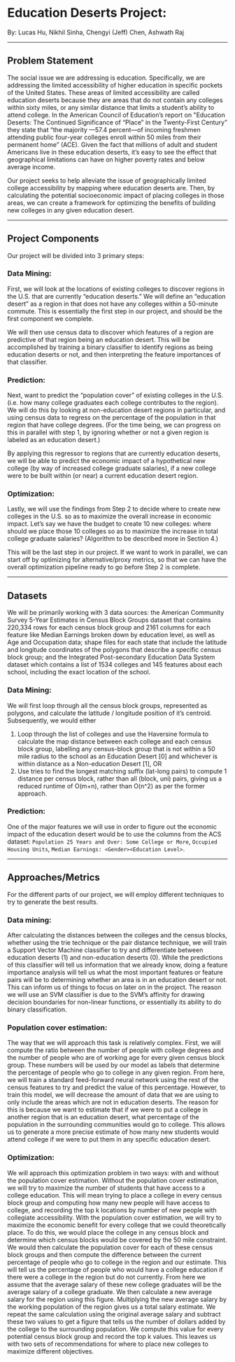 # Education Deserts Project:

By: Lucas Hu, Nikhil Sinha, Chengyi (Jeff) Chen, Ashwath Raj

---
## Problem Statement
The social issue we are addressing is education. Specifically, we are addressing the limited accessibility of higher education in specific pockets of the United States. These areas of limited accessibility are called education deserts because they are areas that do not contain any colleges within sixty miles, or any similar distance that limits a student’s ability to attend college. In the American Council of Education’s report on "Education Deserts: The Continued Significance of “Place” in the Twenty-First Century” they state that “the majority —57.4 percent—of incoming freshmen attending public four-year colleges enroll within 50 miles from their permanent home” (ACE). Given the fact that millions of adult and student Americans live in these education deserts, it’s easy to see the effect that geographical limitations can have on higher poverty rates and below average income. 

Our project seeks to help alleviate the issue of geographically limited college accessibility by mapping where education deserts are. Then, by calculating the potential socioeconomic impact of placing colleges in those areas, we can create a framework for optimizing the benefits of building new colleges in any given education desert. 

---
## Project Components
Our project will be divided into 3 primary steps:

### Data Mining: 
First, we will look at the locations of existing colleges to discover regions in the U.S. that are currently “education deserts.” We will define an “education desert” as a region in that does not have any colleges within a 50-minute commute. This is essentially the first step in our project, and should be the first component we complete.

We will then use census data to discover which features of a region are predictive of that region being an education desert. This will be accomplished by training a binary classifier to identify regions as being education deserts or not, and then interpreting the feature importances of that classifier.


### Prediction: 
Next, want to predict the “population cover” of existing colleges in the U.S. (i.e. how many college graduates each college contributes to the region). We will do this by looking at non-education desert regions in particular, and using census data to regress on the percentage of the population in that region that have college degrees. (For the time being, we can progress on this in parallel with step 1, by ignoring whether or not a given region is labeled as an education desert.)

By applying this regressor to regions that are currently education deserts, we will be able to predict the economic impact of a hypothetical new college (by way of increased college graduate salaries), if a new college were to be built within (or near) a current education desert region.


### Optimization: 
Lastly, we will use the findings from Step 2 to decide where to create new colleges in the U.S. so as to maximize the overall increase in economic impact. Let’s say we have the budget to create 10 new colleges: where should we place those 10 colleges so as to maximize the increase in total college graduate salaries? (Algorithm to be described more in Section 4.)

This will be the last step in our project. If we want to work in parallel, we can start off by optimizing for alternative/proxy metrics, so that we can have the overall optimization pipeline ready to go before Step 2 is complete.

---
## Datasets
We will be primarily working with 3 data sources: the American Community Survey 5-Year Estimates in Census Block Groups dataset that contains 220,334 rows for each census block group and 2161 columns for each feature like Median Earnings broken down by education level, as well as Age and Occupation data; shape files for each state that include the latitude and longitude coordinates of the polygons that describe a specific census block group; and the Integrated Post-secondary Education Data System dataset which contains a list of 1534 colleges and 145 features about each school, including the exact location of the school. 

### Data Mining: 
We will first loop through all the census block groups, represented as polygons, and calculate the latitude / longitude position of it’s centroid. Subsequently, we would either 
1. Loop through the list of colleges and use the Haversine formula to calculate the  map distance between each college and each census block group, labelling any census-block group that is not within a 50 mile radius to the school as an Education Desert [0] and whichever is within distance as a Non-education Desert [1], 
OR 
2. Use tries to find the longest matching suffix (lat-long pairs) to compute 1 distance per census block, rather than all (block, uni) pairs, giving us a reduced runtime of O(m+n), rather than O(n^2) as per the former approach.

### Prediction: 
One of the major features we will use in order to figure out the economic impact of the education desert would be to use the columns from the ACS dataset: 
`Population 25 Years and Over: Some College or More`, 
`Occupied Housing Units`,
`Median Earnings: <Gender><Education Level>`.

---
## Approaches/Metrics
For the different parts of our project, we will employ different techniques to try to generate the best results.

### Data mining: 
After calculating the distances between the colleges and the census blocks, whether using the trie technique or the pair distance technique, we will train a Support Vector Machine classifier to try and differentiate between education deserts (1) and non-education deserts (0). While the predictions of this classifier will tell us information that we already know, doing a feature importance analysis will tell us what the most important features or feature pairs will be to determining whether an area is in an education desert or not. This can inform us of things to focus on later on in the project. The reason we will use an SVM classifier is due to the SVM’s affinity for drawing decision boundaries for non-linear functions, or essentially its ability to do binary classification.


### Population cover estimation: 
The way that we will approach this task is relatively complex. First, we will compute the ratio between the number of people with college degrees and the number of people who are of working age for every given census block group. These numbers will be used by our model as labels that determine the percentage of people who go to college in any given region. From here, we will train a standard feed-forward neural network using the rest of the census features to try and predict the value of this percentage. However, to train this model, we will decrease the amount of data that we are using to only include the areas which are not in education deserts. The reason for this is because we want to estimate that if we were to put a college in another region that is an education desert, what percentage of the population in the surrounding communities would go to college. This allows us to generate a more precise estimate of how many new students would attend college if we were to put them in any specific education desert.


### Optimization: 
We will approach this optimization problem in two ways: with and without the population cover estimation. Without the population cover estimation, we will try to maximize the number of students that have access to a college education. This will mean trying to place a college in every census block group and computing how many new people will have access to college, and recording the top k locations by number of new people with collegiate accessibility. With the population cover estimation, we will try to maximize the economic benefit for every college that we could theoretically place. To do this, we would place the college in any census block and determine which census blocks would be covered by the 50 mile constraint. We would then calculate the population cover for each of these census block groups and then compute the difference between the current percentage of people who go to college in the region and our estimate. This will tell us the percentage of people who would have a college education if there were a college in the region but do not currently. From here we assume that the average salary of these new college graduates will be the average salary of a college graduate. We then calculate a new average salary for the region using this figure. Multiplying the new average salary by the working population of the region gives us a total salary estimate. We repeat the same calculation using the original average salary and subtract these two values to get a figure that tells us the number of dollars added by the college to the surrounding population. We compute this value for every potential census block group and record the top k values. This leaves us with two sets of recommendations for where to place new colleges to maximize different objectives.